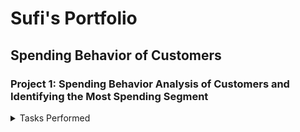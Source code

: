 # Sufi's Portfolio

## Spending Behavior of Customers

### Project 1: Spending Behavior Analysis of Customers and Identifying the Most Spending Segment

<details>
  <summary>Tasks Performed</summary>
  
  - Monthly spend of each customer.
  - Monthly repayment of each customer.
  - Highest paying 10 customers.
  - People in which segment are spending more money.
  - Which age group is spending more money?
  - Which is the most profitable segment?
  - In which category the customers are spending more money?
  - Monthly profit for the bank.
  - Impose an interest rate of 2.9% for each customer for any due amount.

</details>


